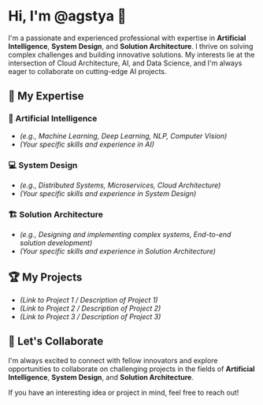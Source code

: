 # Hi, I'm @agstya 👋

I'm a passionate and experienced professional with expertise in **Artificial Intelligence**, **System Design**, and **Solution Architecture**. I thrive on solving complex challenges and building innovative solutions. My interests lie at the intersection of Cloud Architecture, AI, and Data Science, and I'm always eager to collaborate on cutting-edge AI projects.


## 🚀 My Expertise

### 🧠 Artificial Intelligence
- *(e.g., Machine Learning, Deep Learning, NLP, Computer Vision)*
- *(Your specific skills and experience in AI)*

### 💻 System Design
- *(e.g., Distributed Systems, Microservices, Cloud Architecture)*
- *(Your specific skills and experience in System Design)*

### 🏗️ Solution Architecture
- *(e.g., Designing and implementing complex systems, End-to-end solution development)*
- *(Your specific skills and experience in Solution Architecture)*


## 🏆 My Projects

- *(Link to Project 1 / Description of Project 1)*
- *(Link to Project 2 / Description of Project 2)*
- *(Link to Project 3 / Description of Project 3)*


## 🤝 Let's Collaborate

I'm always excited to connect with fellow innovators and explore opportunities to collaborate on challenging projects in the fields of **Artificial Intelligence**, **System Design**, and **Solution Architecture**.

If you have an interesting idea or project in mind, feel free to reach out!

<!---
agstya/agstya is a ✨ special ✨ repository because its `README.md` (this file) appears on your GitHub profile.
You can click the Preview link to take a look at your changes.
--->
